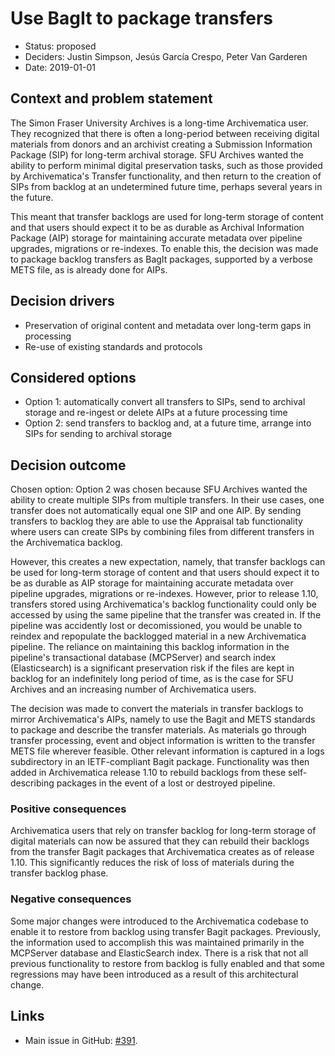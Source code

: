 # Use BagIt to package transfers

* Status: proposed
* Deciders: Justin Simpson, Jesús García Crespo, Peter Van Garderen
* Date: 2019-01-01

## Context and problem statement

The Simon Fraser University Archives is a long-time Archivematica user. They
recognized that there is often a long-period between receiving digital materials
from donors and an archivist creating a Submission Information Package (SIP) for
long-term archival storage. SFU Archives wanted the ability to perform minimal
digital preservation tasks, such as those provided by Archivematica's Transfer
functionality, and then return to the creation of SIPs from backlog at an
undetermined future time, perhaps several years in the future. 

This meant that transfer backlogs are used for long-term storage of content and
that users should expect it to be as durable as Archival Information Package (AIP)
storage for maintaining accurate metadata over pipeline upgrades, migrations or
re-indexes. To enable this, the decision was made to package backlog transfers as
BagIt packages, supported by a verbose METS file, as is already done for AIPs.

## Decision drivers

* Preservation of original content and metadata over long-term gaps in
  processing
* Re-use of existing standards and protocols

## Considered options

* Option 1: automatically convert all transfers to SIPs, send to archival
  storage and re-ingest or delete AIPs at a future processing time
* Option 2: send transfers to backlog and, at a future time, arrange into SIPs
  for sending to archival storage

## Decision outcome

Chosen option: Option 2 was chosen because SFU Archives wanted the ability to
create multiple SIPs from multiple transfers. In their use cases, one transfer
does not automatically equal one SIP and one AIP. By sending transfers to
backlog they are able to use the Appraisal tab functionality where users can
create SIPs by combining files from different transfers in the Archivematica
backlog. 

However, this creates a new expectation, namely, that transfer
backlogs can be used for long-term storage of content and that users should
expect it to be as durable as AIP storage for maintaining accurate metadata
over pipeline upgrades, migrations or re-indexes. However, prior to release
1.10, transfers stored using Archivematica's backlog functionality could only be
accessed by using the same pipeline that the transfer was created in. If the
pipeline was accidently lost or decomissioned, you would be unable to reindex
and repopulate the backlogged material in a new Archivematica pipeline. The
reliance on maintaining this backlog information in the pipeline's transactional
database (MCPServer) and search index (Elasticsearch) is a significant
preservation risk if the files are kept in backlog for an indefinitely long
period of time, as is the case for SFU Archives and an increasing number of
Archivematica users.

The decision was made to convert the materials in transfer backlogs to mirror
Archivematica's AIPs, namely to use the Bagit and METS standards to
package and describe the transfer materials. As materials go through transfer
processing, event and object information is written to the transfer METS file
wherever feasible. Other relevant information is captured in a logs subdirectory
in an IETF-compliant Bagit package. Functionality was then added in Archivematica
release 1.10 to rebuild backlogs from these self-describing packages in the event
of a lost or destroyed pipeline. 

### Positive consequences

Archivematica users that rely on transfer backlog for long-term storage of 
digital materials can now be assured that they can rebuild their backlogs from
the transfer Bagit packages that Archivematica creates as of release 1.10. This
significantly reduces the risk of loss of materials during the transfer backlog
phase.

### Negative consequences

Some major changes were introduced to the Archivematica codebase to enable it
to restore from backlog using transfer Bagit packages. Previously, the
information used to accomplish this was maintained primarily in the MCPServer
database and ElasticSearch index. There is a risk that not all previous
functionality to restore from backlog is fully enabled and that some 
regressions may have been introduced as a result of this architectural change.

## Links

* Main issue in GitHub: [#391][0].

[0]: https://github.com/archivematica/Issues/issues/391
